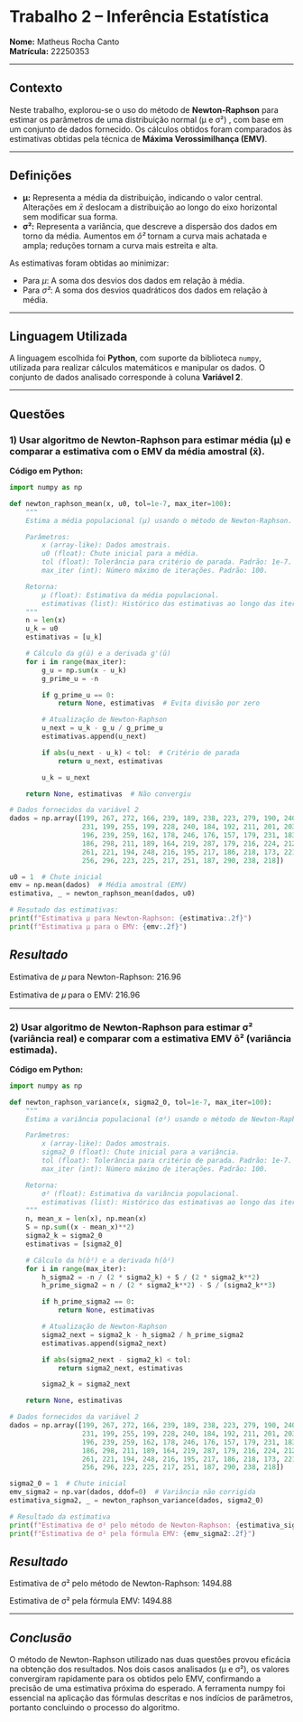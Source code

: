 # **Trabalho 2 – Inferência Estatística**  
**Nome:** Matheus Rocha Canto  
**Matrícula:** 22250353  

---

## **Contexto**  
Neste trabalho, explorou-se o uso do método de **Newton-Raphson** para estimar os parâmetros de uma distribuição normal (μ e σ²) , com base em um conjunto de dados fornecido. Os cálculos obtidos foram comparados às estimativas obtidas pela técnica de **Máxima Verossimilhança (EMV)**.

---

## **Definições**  
- **μ:** Representa a média da distribuição, indicando o valor central. Alterações em *x̄* deslocam a distribuição ao longo do eixo horizontal sem modificar sua forma.  
- **σ²:** Representa a variância, que descreve a dispersão dos dados em torno da média. Aumentos em *ô²* tornam a curva mais achatada e ampla; reduções tornam a curva mais estreita e alta.

As estimativas foram obtidas ao minimizar:
- Para *μ*: A soma dos desvios dos dados em relação à média.  
- Para *σ²*: A soma dos desvios quadráticos dos dados em relação à média.

---

## **Linguagem Utilizada**  
A linguagem escolhida foi **Python**, com suporte da biblioteca `numpy`, utilizada para realizar cálculos matemáticos e manipular os dados. O conjunto de dados analisado corresponde à coluna **Variável 2**.

---

## **Questões**

### **1) Usar algoritmo de Newton-Raphson para estimar média (μ) e comparar a estimativa com o EMV da média amostral (x̄).**

**Código em Python:**

```python
import numpy as np

def newton_raphson_mean(x, u0, tol=1e-7, max_iter=100):
    """
    Estima a média populacional (μ) usando o método de Newton-Raphson.

    Parâmetros:
        x (array-like): Dados amostrais.
        u0 (float): Chute inicial para a média.
        tol (float): Tolerância para critério de parada. Padrão: 1e-7.
        max_iter (int): Número máximo de iterações. Padrão: 100.

    Retorna:
        μ (float): Estimativa da média populacional.
        estimativas (list): Histórico das estimativas ao longo das iterações.
    """
    n = len(x)
    u_k = u0
    estimativas = [u_k]

    # Cálculo da g(û) e a derivada g'(û)
    for i in range(max_iter):
        g_u = np.sum(x - u_k)
        g_prime_u = -n

        if g_prime_u == 0:
            return None, estimativas  # Evita divisão por zero

        # Atualização de Newton-Raphson
        u_next = u_k - g_u / g_prime_u
        estimativas.append(u_next)

        if abs(u_next - u_k) < tol:  # Critério de parada
            return u_next, estimativas

        u_k = u_next

    return None, estimativas  # Não convergiu

# Dados fornecidos da variável 2
dados = np.array([199, 267, 272, 166, 239, 189, 238, 223, 279, 190, 240, 209, 210, 171, 255, 232, 147, 268,
                  231, 199, 255, 199, 228, 240, 184, 192, 211, 201, 203, 243, 181, 382, 186, 198, 165, 219,
                  196, 239, 259, 162, 178, 246, 176, 157, 179, 231, 183, 213, 230, 134, 181, 234, 161, 289,
                  186, 298, 211, 189, 164, 219, 287, 179, 216, 224, 212, 230, 231, 185, 180, 205, 219, 286,
                  261, 221, 194, 248, 216, 195, 217, 186, 218, 173, 221, 206, 215, 176, 240, 234, 190, 204,
                  256, 296, 223, 225, 217, 251, 187, 290, 238, 218])

u0 = 1  # Chute inicial
emv = np.mean(dados)  # Média amostral (EMV)
estimativa, _ = newton_raphson_mean(dados, u0)

# Resutado das estimativas:
print(f"Estimativa μ para Newton-Raphson: {estimativa:.2f}")
print(f"Estimativa μ para o EMV: {emv:.2f}")

````
## *Resultado*

Estimativa de 𝜇 para Newton-Raphson: 216.96

Estimativa de 𝜇 para o EMV: 216.96

---

### **2) Usar algoritmo de Newton-Raphson para estimar σ² (variância real) e comparar com a estimativa EMV ô² (variância estimada).**

**Código em Python:**

```python
import numpy as np

def newton_raphson_variance(x, sigma2_0, tol=1e-7, max_iter=100):
    """
    Estima a variância populacional (σ²) usando o método de Newton-Raphson.

    Parâmetros:
        x (array-like): Dados amostrais.
        sigma2_0 (float): Chute inicial para a variância.
        tol (float): Tolerância para critério de parada. Padrão: 1e-7.
        max_iter (int): Número máximo de iterações. Padrão: 100.

    Retorna:
        σ² (float): Estimativa da variância populacional.
        estimativas (list): Histórico das estimativas ao longo das iterações.
    """
    n, mean_x = len(x), np.mean(x)
    S = np.sum((x - mean_x)**2)
    sigma2_k = sigma2_0
    estimativas = [sigma2_0]

    # Cálculo da h(ô²) e a derivada h(ô²)
    for i in range(max_iter):
        h_sigma2 = -n / (2 * sigma2_k) + S / (2 * sigma2_k**2)
        h_prime_sigma2 = n / (2 * sigma2_k**2) - S / (sigma2_k**3)

        if h_prime_sigma2 == 0:
            return None, estimativas

        # Atualização de Newton-Raphson
        sigma2_next = sigma2_k - h_sigma2 / h_prime_sigma2
        estimativas.append(sigma2_next)

        if abs(sigma2_next - sigma2_k) < tol:
            return sigma2_next, estimativas

        sigma2_k = sigma2_next

    return None, estimativas

# Dados fornecidos da variável 2
dados = np.array([199, 267, 272, 166, 239, 189, 238, 223, 279, 190, 240, 209, 210, 171, 255, 232, 147, 268,
                  231, 199, 255, 199, 228, 240, 184, 192, 211, 201, 203, 243, 181, 382, 186, 198, 165, 219,
                  196, 239, 259, 162, 178, 246, 176, 157, 179, 231, 183, 213, 230, 134, 181, 234, 161, 289,
                  186, 298, 211, 189, 164, 219, 287, 179, 216, 224, 212, 230, 231, 185, 180, 205, 219, 286,
                  261, 221, 194, 248, 216, 195, 217, 186, 218, 173, 221, 206, 215, 176, 240, 234, 190, 204,
                  256, 296, 223, 225, 217, 251, 187, 290, 238, 218])

sigma2_0 = 1  # Chute inicial
emv_sigma2 = np.var(dados, ddof=0)  # Variância não corrigida
estimativa_sigma2, _ = newton_raphson_variance(dados, sigma2_0)

# Resultado da estimativa
print(f"Estimativa de σ² pelo método de Newton-Raphson: {estimativa_sigma2:.2f}")
print(f"Estimativa de σ² pela fórmula EMV: {emv_sigma2:.2f}")


````

## *Resultado*

Estimativa de σ² pelo método de Newton-Raphson: 1494.88

Estimativa de σ² pela fórmula EMV: 1494.88

---

## *Conclusão*

O método de Newton-Raphson utilizado nas duas questões provou eficácia na obtenção dos resultados. Nos dois casos analisados (μ e σ²), os valores convergiram rapidamente para os obtidos pelo EMV, confirmando a precisão de uma estimativa próxima do esperado. A ferramenta numpy foi essencial na aplicação das fórmulas descritas e nos indícios de parâmetros, portanto concluindo o processo do algoritmo.
